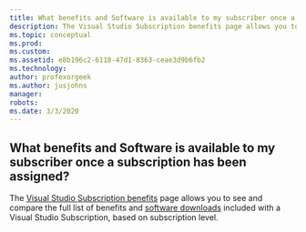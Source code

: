 ```yaml
---
title: What benefits and Software is available to my subscriber once a subscription has been assigned?
description: The Visual Studio Subscription benefits page allows you to see and compare the full list of benefits and software downloads included...
ms.topic: conceptual
ms.prod: 
ms.custom: 
ms.assetid: e8b196c2-6118-47d1-8363-ceae3d9b6fb2
ms.technology: 
author: profexorgeek
ms.author: jusjohns
manager: 
robots: 
ms.date: 3/3/2020
---
```


## What benefits and Software is available to my subscriber once a subscription has been assigned?

The [Visual Studio Subscription benefits](https://visualstudio.microsoft.com/vs/benefits/) page allows you to see and compare the full list of benefits and [software downloads](https://docs.microsoft.com/en-ca/visualstudio/subscriptions/software-download-list) included with a Visual Studio Subscription, based on subscription level.
